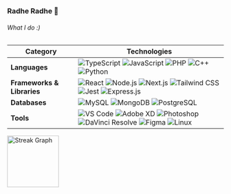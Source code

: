### Radhe Radhe 🦚

<div align="left">

<h6 alight="left">What I do :)</h6>

| **Category**         | **Technologies**                                                                                      |
|-----------------------|------------------------------------------------------------------------------------------------------|
| **Languages**         | ![TypeScript](https://img.shields.io/badge/-TypeScript-3178C6?logo=typescript&logoColor=white) ![JavaScript](https://img.shields.io/badge/-JavaScript-F7DF1E?logo=javascript&logoColor=black) ![PHP](https://img.shields.io/badge/-PHP-777BB4?logo=php&logoColor=white) ![C++](https://img.shields.io/badge/-C++-00599C?logo=cplusplus&logoColor=white) ![Python](https://img.shields.io/badge/-Python-3776AB?logo=python&logoColor=white) |
| **Frameworks & Libraries** | ![React](https://img.shields.io/badge/-React-61DAFB?logo=react&logoColor=black) ![Node.js](https://img.shields.io/badge/-Node.js-339933?logo=node.js&logoColor=white) ![Next.js](https://img.shields.io/badge/-Next.js-000000?logo=next.js&logoColor=white) ![Tailwind CSS](https://img.shields.io/badge/-TailwindCSS-06B6D4?logo=tailwindcss&logoColor=white) ![Jest](https://img.shields.io/badge/-Jest-C21325?logo=jest&logoColor=white) ![Express.js](https://img.shields.io/badge/-Express.js-000000?logo=express&logoColor=white) |
| **Databases**         | ![MySQL](https://img.shields.io/badge/-MySQL-4479A1?logo=mysql&logoColor=white) ![MongoDB](https://img.shields.io/badge/-MongoDB-47A248?logo=mongodb&logoColor=white) ![PostgreSQL](https://img.shields.io/badge/-PostgreSQL-4169E1?logo=postgresql&logoColor=white) |
| **Tools**             | ![VS Code](https://img.shields.io/badge/-VSCode-007ACC?logo=visualstudiocode&logoColor=white) ![Adobe XD](https://img.shields.io/badge/-AdobeXD-FF61F6?logo=adobexd&logoColor=white) ![Photoshop](https://img.shields.io/badge/-Photoshop-31A8FF?logo=adobephotoshop&logoColor=white) ![DaVinci Resolve](https://img.shields.io/badge/-DaVinciResolve-F2A900?logo=blackmagicdesign&logoColor=black) ![Figma](https://img.shields.io/badge/-Figma-F24E1E?logo=figma&logoColor=white) ![Linux](https://img.shields.io/badge/-Linux-FCC624?logo=linux&logoColor=black) |

</div>

<div align="left">
  <img src="https://streak-stats.demolab.com?user=flawlessnitin&locale=en&mode=daily&theme=github_dark&hide_border=false&border_radius=5" height="120" alt="Streak Graph" />

</div>
